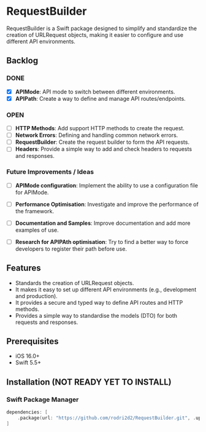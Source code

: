 # RequestBuilder
RequestBuilder is a Swift package designed to simplify and standardize the creation of URLRequest objects, making it easier to configure and use different API environments.



## Backlog

### DONE
- [X] **APIMode**: API mode to switch between different environments.
- [X] **APIPath**: Create a way to define and manage API routes/endpoints.

### OPEN
- [ ] **HTTP Methods**: Add support HTTP methods to create the request.
- [ ] **Network Errors**: Defining and handling common network errors.
- [ ] **RequestBuilder**: Create the request builder to form the API requests.
- [ ] **Headers**: Provide a simple way to add and check headers to requests and responses.

### Future Improvements / Ideas
- [ ] **APIMode configuration**: Implement the ability to use a configuration file for APIMode.
- [ ] **Performance Optimisation**: Investigate and improve the performance of the framework.
- [ ] **Documentation and Samples**: Improve documentation and add more examples of use.
- [ ] **Research for APIPAth optimisation**: Try to find a better way to force developers to register their path before use.




## Features

- Standards the creation of URLRequest objects.
- It makes it easy to set up different API environments (e.g., development and production).
- It provides a secure and typed way to define API routes and HTTP methods.
- Provides a simple way to standardise the models (DTO) for both requests and responses.

## Prerequisites

- iOS 16.0+ 
- Swift 5.5+

## Installation (NOT READY YET TO INSTALL)

### Swift Package Manager

```swift
dependencies: [
    .package(url: "https://github.com/rodri2d2/RequestBuilder.git", .upToNextMajor(from: "XXX"))
]